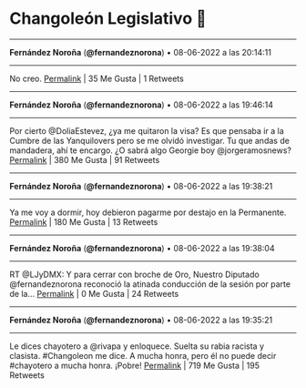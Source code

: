 # Changoleón Legislativo 🙈
*****
**Fernández Noroña** (**@fernandeznorona**) • 08-06-2022 a las 20:14:11
*****
No creo.
[Permalink](https://twitter.com/fernandeznorona/status/1534750679926980608) | 35 Me Gusta | 1 Retweets
*****
**Fernández Noroña** (**@fernandeznorona**) • 08-06-2022 a las 19:46:14
*****
Por cierto @DoliaEstevez, ¿ya me quitaron la visa? Es que pensaba ir a la Cumbre de las Yanquilovers pero se me olvidó investigar. Tu que andas de mandadera, ahí te encargo. ¿O sabrá algo Georgie boy @jorgeramosnews?
[Permalink](https://twitter.com/fernandeznorona/status/1534743647308107776) | 380 Me Gusta | 91 Retweets
*****
**Fernández Noroña** (**@fernandeznorona**) • 08-06-2022 a las 19:38:21
*****
Ya me voy a dormir, hoy debieron pagarme por destajo en la Permanente.
[Permalink](https://twitter.com/fernandeznorona/status/1534741663645589505) | 180 Me Gusta | 13 Retweets
*****
**Fernández Noroña** (**@fernandeznorona**) • 08-06-2022 a las 19:38:04
*****
RT @LJyDMX: Y para cerrar con broche de Oro, Nuestro Diputado @fernandeznorona reconoció la atinada conducción de la sesión por parte de la…
[Permalink](https://twitter.com/fernandeznorona/status/1534741592501895169) | 0 Me Gusta | 24 Retweets
*****
**Fernández Noroña** (**@fernandeznorona**) • 08-06-2022 a las 19:35:21
*****
Le dices chayotero a @rivapa y enloquece. Suelta su rabia racista y clasista. #Changoleon me dice. A mucha honra, pero él no puede decir #chayotero a mucha honra. ¡Pobre!
[Permalink](https://twitter.com/fernandeznorona/status/1534740911023955970) | 719 Me Gusta | 195 Retweets